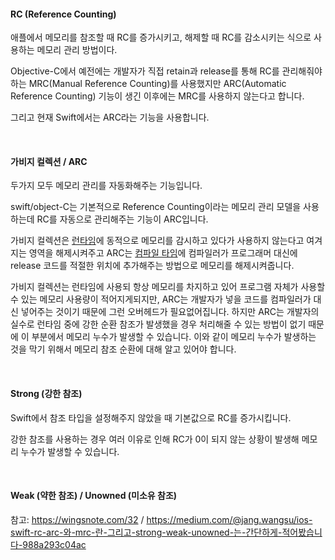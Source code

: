 #### RC (Reference Counting)

애플에서 메모리를 참조할 때 RC를 증가시키고, 해제할 때 RC를 감소시키는 식으로 사용하는 메모리 관리 방법이다.

Objective-C에서 예전에는 개발자가 직접 retain과 release를 통해 RC를 관리해줘야하는 MRC(Manual Reference Counting)를 사용했지만 ARC(Automatic Reference Counting) 기능이 생긴 이후에는 MRC를 사용하지 않는다고 합니다.

그리고 현재 Swift에서는 ARC라는 기능을 사용합니다.

<br>

#### 가비지 컬렉션 / ARC

두가지 모두 메모리 관리를 자동화해주는 기능입니다.

swift/object-C는 기본적으로 Reference Counting이라는 메모리 관리 모델을 사용하는데 RC를 자동으로 관리해주는 기능이 ARC입니다.

가비지 컬렉션은 <u>런타임</u>에 동적으로 메모리를 감시하고 있다가 사용하지 않는다고 여겨지는 영역을 해제시켜주고 ARC는 <u>컴파일 타임</u>에 컴파일러가 프로그래머 대신에 release 코드를 적절한 위치에 추가해주는 방법으로 메모리를 해제시켜줍니다.

가비지 컬렉션는 런타임에 사용되 항상 메모리를 차지하고 있어 프로그램 자체가 사용할 수 있는 메모리 사용량이 적어지게되지만, ARC는 개발자가 넣을 코드를 컴파일러가 대신 넣어주는 것이기 때문에 그런 오버헤드가 필요없어집니다. 하지만 ARC는 개발자의 실수로 런타임 중에 강한 순환 참조가 발생했을 경우 처리해줄 수 있는 방법이 없기 때문에 이 부분에서 메모리 누수가 발생할 수 있습니다. 이와 같이 메모리 누수가 발생하는 것을 막기 위해서 메모리 참조 순환에 대해 알고 있어야 합니다.

<br>

#### Strong (강한 참조)

Swift에서 참조 타입을 설정해주지 않았을 때 기본값으로 RC를 증가시킵니다.

강한 참조를 사용하는 경우 여러 이유로 인해 RC가 0이 되지 않는 상황이 발생해 메모리 누수가 발생할 수 있습니다.

<br>

#### Weak (약한 참조) / Unowned (미소유 참조)





참고: https://wingsnote.com/32 / https://medium.com/@jang.wangsu/ios-swift-rc-arc-와-mrc-란-그리고-strong-weak-unowned-는-간단하게-적어봤습니다-988a293c04ac